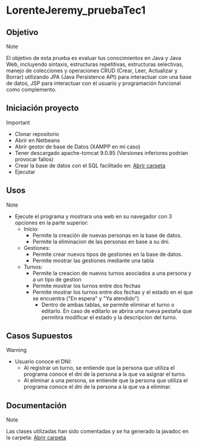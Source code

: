 # LorenteJeremy_pruebaTec1

 ## Objetivo
> [!NOTE]
> El objetivo de esta prueba es evaluar tus conocimientos en Java y Java Web, incluyendo sintaxis, estructuras repetitivas, estructuras selectivas, manejo de colecciones y operaciones CRUD (Crear, Leer, Actualizar y Borrar) utilizando JPA (Java Persistence API)  para interactuar con una base de datos, JSP para interactuar con el usuario y programación funcional como complemento.


## Iniciación proyecto
> [!IMPORTANT]
> - Clonar repositorio
> - Abrir en Netbeans
> - Abrir gestor de base de Datos (XAMPP en mi caso)
> - Tener descargado apache-tomcat 9.0.85 (Versiones inferiores podrian provocar fallos)
> - Crear la base de datos con el SQL facilitado en: [Abrir carpeta](https://github.com/jeremy-lorente/LorenteJeremy_pruebatec2/tree/main/src/main/java/sql)
> - Ejecutar 

## Usos
> [!NOTE]
> - Ejecute el programa y mostrara una web en su navegador con 3 opciones en la parte superior:
>    - Inicio:
>      - Permite la creación de nuevas personas en la base de datos.
>      - Permite la eliminacion de las personas en base a su dni.  
>    - Gestiones:
>      - Permite crear nuevos tipos de gestiones en la base de datos.
>      - Permite mostrar las gestiones mediante una tabla
>    - Turnos:
>      - Permite la creacion de nuevos turnos asociados a una persona y a un tipo de gestion
>      - Permite mostrar los turnos entre dos fechas
>      - Permite mostrar los turnos entre dos fechas y el estado en el que se encuentra ("En espera" y "Ya atendido")
>          - Dentro de ambas tablas, se permite eliminar el turno o editarlo. En caso de editarlo se abrira una nueva pestaña que permitira modificar el estado y la descripcion del turno.

## Casos Supuestos
> [!WARNING]
> - Usuario conoce el DNI:
>   - Al registrar un turno, se entiende que la persona que utiliza el programa conoce el dni de la persona a la que va asignar el turno.
>   - Al eliminar a una persona, se entiende que la persona que utiliza el programa conoce el dni de la persona a la que va a eliminar.
## Documentación 
> [!NOTE]
> Las clases utilizadas han sido comentadas y se ha generado la javadoc en la carpeta: 
> [Abrir carpeta](https://github.com/jeremy-lorente/LorenteJeremy_pruebatec2/tree/main/target/site/apidocs)


